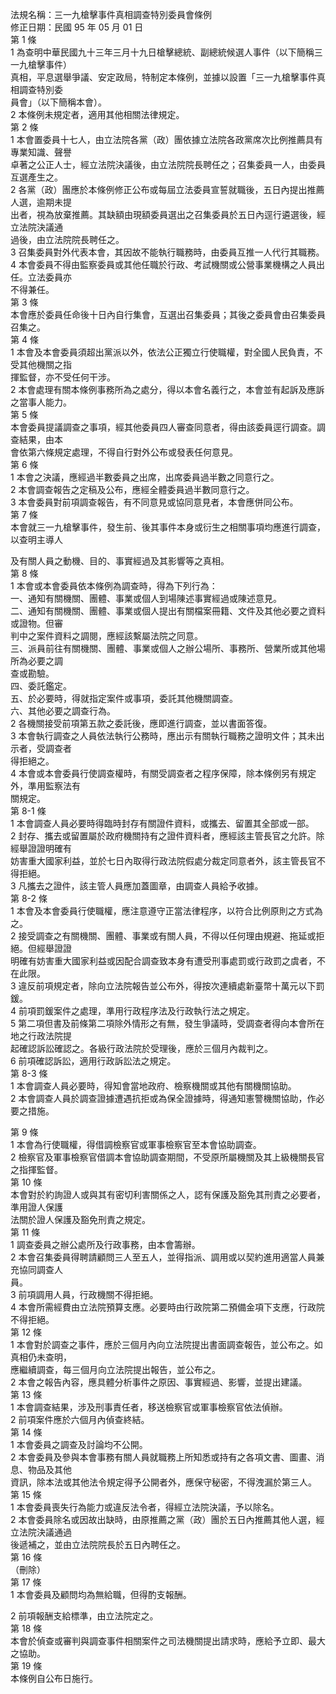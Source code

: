 法規名稱：三一九槍擊事件真相調查特別委員會條例  
修正日期：民國 95 年 05 月 01 日  
第 1 條  
1 為查明中華民國九十三年三月十九日槍擊總統、副總統候選人事件（以下簡稱三一九槍擊事件）  
真相，平息選舉爭議、安定政局，特制定本條例，並據以設置「三一九槍擊事件真相調查特別委  
員會」（以下簡稱本會）。  
2 本條例未規定者，適用其他相關法律規定。  
第 2 條  
1 本會置委員十七人，由立法院各黨（政）團依據立法院各政黨席次比例推薦具有專業知識、聲譽  
卓著之公正人士，經立法院決議後，由立法院院長聘任之；召集委員一人，由委員互選產生之。  
2 各黨（政）團應於本條例修正公布或每屆立法委員宣誓就職後，五日內提出推薦人選，逾期未提  
出者，視為放棄推薦。其缺額由現額委員選出之召集委員於五日內逕行遴選後，經立法院決議通  
過後，由立法院院長聘任之。  
3 召集委員對外代表本會，其因故不能執行職務時，由委員互推一人代行其職務。  
4 本會委員不得由監察委員或其他任職於行政、考試機關或公營事業機構之人員出任。立法委員亦  
不得兼任。  
第 3 條  
本會應於委員任命後十日內自行集會，互選出召集委員；其後之委員會由召集委員召集之。  
第 4 條  
1 本會及本會委員須超出黨派以外，依法公正獨立行使職權，對全國人民負責，不受其他機關之指  
揮監督，亦不受任何干涉。  
2 本會處理有關本條例事務所為之處分，得以本會名義行之，本會並有起訴及應訴之當事人能力。  
第 5 條  
本會委員提議調查之事項，經其他委員四人審查同意者，得由該委員逕行調查。調查結果，由本  
會依第六條規定處理，不得自行對外公布或發表任何意見。  
第 6 條  
1 本會之決議，應經過半數委員之出席，出席委員過半數之同意行之。  
2 本會調查報告之定稿及公布，應經全體委員過半數同意行之。  
3 本會委員對前項調查報告，有不同意見或協同意見者，本會應併同公布。  
第 7 條  
本會就三一九槍擊事件，發生前、後其事件本身或衍生之相關事項均應進行調查，以查明主導人  


及有關人員之動機、目的、事實經過及其影響等之真相。  
第 8 條  
1 本會或本會委員依本條例為調查時，得為下列行為：  
一、通知有關機關、團體、事業或個人到場陳述事實經過或陳述意見。  
二、通知有關機關、團體、事業或個人提出有關檔案冊籍、文件及其他必要之資料或證物。但審  
判中之案件資料之調閱，應經該繫屬法院之同意。  
三、派員前往有關機關、團體、事業或個人之辦公場所、事務所、營業所或其他場所為必要之調  
查或勘驗。  
四、委託鑑定。  
五、於必要時，得就指定案件或事項，委託其他機關調查。  
六、其他必要之調查行為。  
2 各機關接受前項第五款之委託後，應即進行調查，並以書面答復。  
3 本會執行調查之人員依法執行公務時，應出示有關執行職務之證明文件；其未出示者，受調查者  
得拒絕之。  
4 本會或本會委員行使調查權時，有關受調查者之程序保障，除本條例另有規定外，準用監察法有  
關規定。  
第 8-1 條  
1 本會調查人員必要時得臨時封存有關證件資料，或攜去、留置其全部或一部。  
2 封存、攜去或留置屬於政府機關持有之證件資料者，應經該主管長官之允許。除經舉證證明確有  
妨害重大國家利益，並於七日內取得行政法院假處分裁定同意者外，該主管長官不得拒絕。  
3 凡攜去之證件，該主管人員應加蓋圖章，由調查人員給予收據。  
第 8-2 條  
1 本會及本會委員行使職權，應注意遵守正當法律程序，以符合比例原則之方式為之。  
2 接受調查之有關機關、團體、事業或有關人員，不得以任何理由規避、拖延或拒絕。但經舉證證  
明確有妨害重大國家利益或因配合調查致本身有遭受刑事處罰或行政罰之虞者，不在此限。  
3 違反前項規定者，除向立法院報告並公布外，得按次連續處新臺幣十萬元以下罰鍰。  
4 前項罰鍰案件之處理，準用行政程序法及行政執行法之規定。  
5 第二項但書及前條第二項除外情形之有無，發生爭議時，受調查者得向本會所在地之行政法院提  
起確認訴訟確認之。各級行政法院於受理後，應於三個月內裁判之。  
6 前項確認訴訟，適用行政訴訟法之規定。  
第 8-3 條  
1 本會調查人員必要時，得知會當地政府、檢察機關或其他有關機關協助。  
2 本會調查人員於調查證據遭遇抗拒或為保全證據時，得通知憲警機關協助，作必要之措施。  


第 9 條  
1 本會為行使職權，得借調檢察官或軍事檢察官至本會協助調查。  
2 檢察官及軍事檢察官借調本會協助調查期間，不受原所屬機關及其上級機關長官之指揮監督。  
第 10 條  
本會對於約詢證人或與其有密切利害關係之人，認有保護及豁免其刑責之必要者，準用證人保護  
法關於證人保護及豁免刑責之規定。  
第 11 條  
1 調查委員之辦公處所及行政事務，由本會籌辦。  
2 本會召集委員得聘請顧問三人至五人，並得指派、調用或以契約進用適當人員兼充協同調查人  
員。  
3 前項調用人員，行政機關不得拒絕。  
4 本會所需經費由立法院預算支應。必要時由行政院第二預備金項下支應，行政院不得拒絕。  
第 12 條  
1 本會對於調查之事件，應於三個月內向立法院提出書面調查報告，並公布之。如真相仍未查明，  
應繼續調查，每三個月向立法院提出報告，並公布之。  
2 本會之報告內容，應具體分析事件之原因、事實經過、影響，並提出建議。  
第 13 條  
1 本會調查結果，涉及刑事責任者，移送檢察官或軍事檢察官依法偵辦。  
2 前項案件應於六個月內偵查終結。  
第 14 條  
1 本會委員之調查及討論均不公開。  
2 本會委員及參與本會事務有關人員就職務上所知悉或持有之各項文書、圖畫、消息、物品及其他  
資訊，除本法或其他法令規定得予公開者外，應保守秘密，不得洩漏於第三人。  
第 15 條  
1 本會委員喪失行為能力或違反法令者，得經立法院決議，予以除名。  
2 本會委員除名或因故出缺時，由原推薦之黨（政）團於五日內推薦其他人選，經立法院決議通過  
後遞補之，並由立法院院長於五日內聘任之。  
第 16 條  
（刪除）  
第 17 條  
1 本會委員及顧問均為無給職，但得酌支報酬。  


2 前項報酬支給標準，由立法院定之。  
第 18 條  
本會於偵查或審判與調查事件相關案件之司法機關提出請求時，應給予立即、最大之協助。  
第 19 條  
本條例自公布日施行。  


